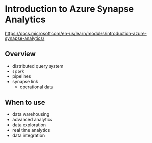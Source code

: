 # Introduction to Azure Synapse Analytics
<https://docs.microsoft.com/en-us/learn/modules/introduction-azure-synapse-analytics/>

## Overview
- distributed query system
- spark
- pipelines
- synapse link
  - operational data

## When to use
- data warehousing
- advanced analytics
- data exploration
- real time analytics
- data integration